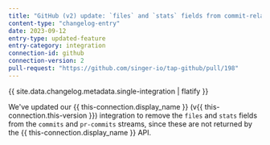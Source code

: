 ```yaml
---
title: "GitHub (v2) update: `files` and `stats` fields from commit-related schemas"
content-type: "changelog-entry"
date: 2023-09-12
entry-type: updated-feature
entry-category: integration
connection-id: github
connection-version: 2
pull-request: "https://github.com/singer-io/tap-github/pull/198"
---
```

{{ site.data.changelog.metadata.single-integration | flatify }}

We've updated our {{ this-connection.display_name }} (v{{ this-connection.this-version }}) integration to remove the `files` and `stats` fields from the `commits` and `pr-commits` streams, since these are not returned by the {{ this-connection.display_name }} API.